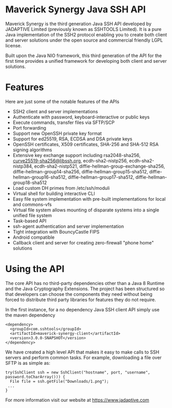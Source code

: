 # Maverick Synergy Java SSH API
Maverick Synergy is the third generation Java SSH API developed by JADAPTIVE Limited (previously known as SSHTOOLS Limited). It is a pure Java implementation of the SSH2 protocol enabling you to create both client and server solutions under the open source and commercial friendly LGPL license.

Built upon the Java NIO framework, this third generation of the API for the first time provides a unified framework for developing both client and server solutions.

# Features
Here are just some of the notable features of the APIs

- SSH2 client and server implementations
- Authenticate with password, keyboard-interactive or public keys
- Execute commands, transfer files via SFTP/SCP
- Port forwarding
- Support new OpenSSH private key format
- Support for ed25519, RSA, ECDSA and DSA private keys
- OpenSSH certificates, X509 certificates, SHA-256 and SHA-512 RSA signing algorithms
- Extensive key exchange support including rsa2048-sha256, curve25519-sha256@libssh.org, ecdh-sha2-nistp256, ecdh-sha2-nistp384, ecdh-sha2-nistp521, diffie-hellman-group-exchange-sha256, diffie-hellman-group14-sha256, diffie-hellman-group15-sha512, diffie-hellman-group16-sha512, diffie-hellman-group17-sha512, diffie-hellman-group18-sha512
- Load custom DH primes from /etc/ssh/moduli
- Virtual shell for building interactive CLI
- Easy file system implementation with pre-built implementations for local and commons-vfs
- Virtual file system allows mounting of disparate systems into a single unified file system
- Task-based API
- ssh-agent authentication and server implementation
- Tight integration with BouncyCastle FIPS
- Android compatible
- Callback client and server for creating zero-firewall "phone home" solutions

# Using the API
The core API has no third-party dependencies other than a Java 8 Runtime and the Java Cryptography Extensions. The project has been structured so that developers can choose the components they need without being forced to distribute third party libraries for features they do not require.

In the first instance, for a no dependency Java SSH client API simply use the maven dependency

	<dependency>
	  <groupId>com.sshtools</groupId>
	  <artifactId>maverick-synergy-client</artifactId>
	  <version>3.0.0-SNAPSHOT</version>
	</dependency>

We have created a high level API that makes it easy to make calls to SSH servers and perform common tasks. For example, downloading a file over SFTP is as simple as:
		
	try(SshClient ssh = new SshClient("hostname", port, "username", password.toCharArray())) {		
	  File file = ssh.getFile("Downloads/1.png");
     ...
	}
  
For more information visit our website at https://www.jadaptive.com
